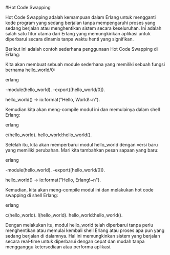 #Hot Code Swapping

Hot Code Swapping adalah kemampuan dalam Erlang untuk mengganti kode program yang sedang berjalan tanpa mempengaruhi proses yang sedang berjalan atau menghentikan sistem secara keseluruhan. Ini adalah salah satu fitur utama dari Erlang yang memungkinkan aplikasi untuk diperbarui secara dinamis tanpa waktu henti yang signifikan.

Berikut ini adalah contoh sederhana penggunaan Hot Code Swapping di Erlang:

Kita akan membuat sebuah module sederhana yang memiliki sebuah fungsi bernama hello_world/0:

erlang

-module(hello_world).
-export([hello_world/0]).

hello_world() ->
    io:format("Hello, World!~n").

Kemudian kita akan meng-compile modul ini dan memulainya dalam shell Erlang:

erlang

c(hello_world).
hello_world:hello_world().

Setelah itu, kita akan memperbarui modul hello_world dengan versi baru yang memiliki perubahan. Mari kita tambahkan pesan sapaan yang baru:

erlang

-module(hello_world).
-export([hello_world/0]).

hello_world() ->
    io:format("Hello, Erlang!~n").

Kemudian, kita akan meng-compile modul ini dan melakukan hot code swapping di shell Erlang:

erlang

c(hello_world).
l(hello_world).
hello_world:hello_world().

Dengan melakukan itu, modul hello_world telah diperbarui tanpa perlu menghentikan atau memulai kembali shell Erlang atau proses apa pun yang sedang berjalan di dalamnya. Hal ini memungkinkan sistem yang berjalan secara real-time untuk diperbarui dengan cepat dan mudah tanpa mengganggu ketersediaan atau performa aplikasi.
